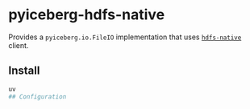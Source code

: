 # pyiceberg-hdfs-native

Provides a `pyiceberg.io.FileIO` implementation that uses
[`hdfs-native`](https://github.com/Kimahriman/hdfs-native) client.

## Install

```bash
uv 
## Configuration
